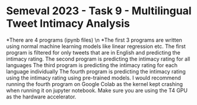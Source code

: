 # Semeval 2023 - Task 9 - Multilingual Tweet Intimacy Analysis


*There are 4 programs (ipynb files) \n
*The first 3 programs are written using normal machine learning models like linear regression etc.
The first program is filtered for only tweets that are in English and predicting the intimacy rating.
The second program is predicting the intimacy rating for all languages
The third program is predicting the intimacy rating for each language individually
The fourth program is predicting the intimacy rating using the intimacy rating using pre-trained models. I would recommend running the fourth program on Google Colab as the kernel kept crashing when running it on jupyter notebook. Make sure you are using the T4 GPU as the hardware accelerator.
